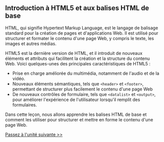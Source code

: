 ## Introduction à HTML5 et aux balises HTML de base

HTML, qui signifie Hypertext Markup Language, est le langage de balisage standard pour la création de pages et d'applications Web. Il est utilisé pour structurer et formater le contenu d'une page Web, y compris le texte, les images et autres médias.

HTML5 est la dernière version de HTML, et il introduit de nouveaux éléments et attributs qui facilitent la création et la structure du contenu Web. Voici quelques-unes des principales caractéristiques de HTML5 :

- Prise en charge améliorée du multimédia, notamment de l'audio et de la vidéo.
- Nouveaux éléments sémantiques, tels que `<header>` et `<footer>`, permettant de structurer plus facilement le contenu d'une page Web
- De nouveaux contrôles de formulaire, tels que `<datalist>` et `<output>`, pour améliorer l'expérience de l'utilisateur lorsqu'il remplit des formulaires.

Dans cette leçon, nous allons apprendre les balises HTML de base et comment les utiliser pour structurer et mettre en forme le contenu d'une page Web.

[Passez à l'unité suivante >>](https://github.com/Le-BootCamp-Grow/supports-de-cours/blob/bd960fe355d2af4781ec29c36b41f2c555899eb7/notes-de-cours/niveau-d-entree/developpeur-web/semaine_1_jour_1/structure_html.md)